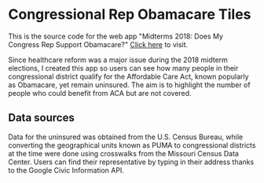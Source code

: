 # Congressional Rep Obamacare Tiles #

This is the source code for the web app "Midterms 2018: Does My Congress Rep Support Obamacare?" [Click here](http://pictograf.org/does-my-congress-rep-support-obamacare/) to visit. 

Since healthcare reform was a major issue during the 2018 midterm elections, I created this app so users can see how many people in their congressional district qualify for the Affordable Care Act, known popularly as Obamacare, yet remain uninsured. The aim is to highlight the number of people who could benefit from ACA but are not covered. 

## Data sources ##

Data for the uninsured was obtained from the U.S. Census Bureau, while converting the geographical units known as PUMA to congressional districts at the time were done using crosswalks from the Missouri Census Data Center. Users can find their representative by typing in their address thanks to the Google Civic Information API.




